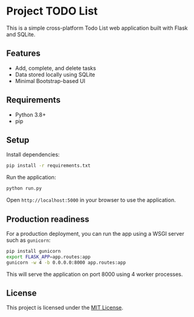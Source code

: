 # Project TODO List

This is a simple cross-platform Todo List web application built with Flask and SQLite.

## Features

- Add, complete, and delete tasks
- Data stored locally using SQLite
- Minimal Bootstrap-based UI

## Requirements

- Python 3.8+
- pip

## Setup

Install dependencies:

```bash
pip install -r requirements.txt
```

Run the application:

```bash
python run.py
```

Open `http://localhost:5000` in your browser to use the application.

## Production readiness

For a production deployment, you can run the app using a WSGI server such as `gunicorn`:

```bash
pip install gunicorn
export FLASK_APP=app.routes:app
gunicorn -w 4 -b 0.0.0.0:8000 app.routes:app
```

This will serve the application on port 8000 using 4 worker processes.

## License

This project is licensed under the [MIT License](LICENSE).
